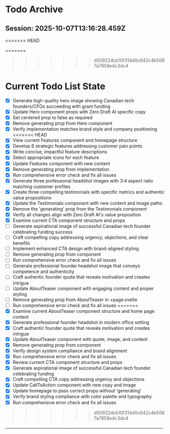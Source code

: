 # Todo Archive


## Session: 2025-10-07T13:16:28.459Z

<!-- DO NOT EDIT - Managed by todo_list tool -->
<<<<<<< HEAD
<!-- Updated: 2025-10-06T23:08:57.775Z -->
=======
<!-- Updated: 2025-10-06T23:10:11.365Z -->
>>>>>>> d50922dcb10f314d0c642c4b5067a7858e4c3dc4

# Current Todo List State

- [x] Generate high-quality hero image showing Canadian tech founders/CFOs succeeding with grant funding
- [x] Update Hero component props with Zero Draft AI specific copy
- [x] Set centered prop to false as required
- [x] Remove generating prop from Hero component
- [x] Verify implementation matches brand style and company positioning
<<<<<<< HEAD
- [x] View current Features component and homepage structure
- [x] Develop 6 strategic features addressing customer pain points
- [x] Write concise, impactful feature descriptions
- [x] Select appropriate icons for each feature
- [x] Update Features component with new content
- [x] Remove generating prop from implementation
- [x] Run comprehensive error check and fix all issues
- [x] Generate three professional headshot images with 3:4 aspect ratio matching customer profiles
- [x] Create three compelling testimonials with specific metrics and authentic value propositions
- [x] Update the Testimonials component with new content and image paths
- [x] Remove the 'generating' prop from the Testimonials component
- [x] Verify all changes align with Zero Draft AI's value proposition
- [x] Examine current CTA component structure and props
- [ ] Generate aspirational image of successful Canadian tech founder celebrating funding success
- [ ] Craft compelling copy addressing urgency, objections, and clear benefits
- [ ] Implement enhanced CTA design with brand-aligned styling
- [ ] Remove generating prop from component
- [ ] Run comprehensive error check and fix all issues
- [ ] Generate professional founder headshot image that conveys competence and authenticity
- [ ] Craft authentic founder quote that reveals motivation and creates intrigue
- [ ] Update AboutTeaser component with engaging content and proper styling
- [ ] Remove generating prop from AboutTeaser in +page.svelte
- [ ] Run comprehensive error check and fix all issues
=======
- [x] Examine current AboutTeaser component structure and home page context
- [x] Generate professional founder headshot in modern office setting
- [x] Craft authentic founder quote that reveals motivation and creates intrigue
- [x] Update AboutTeaser component with quote, image, and content
- [x] Remove generating prop from component
- [x] Verify design system compliance and brand alignment
- [x] Run comprehensive error check and fix all issues
- [x] Review current CTA component structure and props
- [x] Generate aspirational image of successful Canadian tech founder celebrating funding
- [x] Craft compelling CTA copy addressing urgency and objections
- [x] Update CallToAction component with new copy and image
- [x] Update homepage to pass correct props without 'generating'
- [x] Verify brand styling compliance with color palette and typography
- [x] Run comprehensive error check and fix all issues
>>>>>>> d50922dcb10f314d0c642c4b5067a7858e4c3dc4

──────────────────────────────────────────────────

